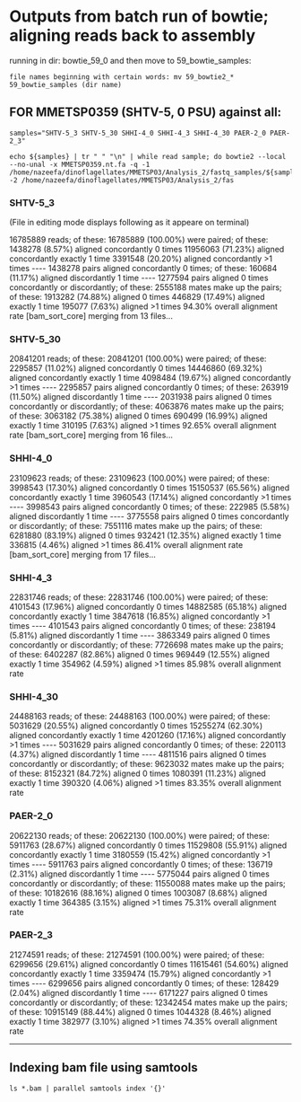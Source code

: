 # Outputs from batch run of bowtie; aligning reads back to assembly

running in dir: bowtie_59_0 and then move to 59_bowtie_samples:

```
file names beginning with certain words: mv 59_bowtie2_* 59_bowtie_samples (dir name)
```

## FOR MMETSP0359 (SHTV-5, 0 PSU) against all:
```
samples="SHTV-5_3 SHTV-5_30 SHHI-4_0 SHHI-4_3 SHHI-4_30 PAER-2_0 PAER-2_3"
```
```
echo ${samples} | tr " " "\n" | while read sample; do bowtie2 --local --no-unal -x MMETSP0359.nt.fa -q -1 /home/nazeefa/dinoflagellates/MMETSP03/Analysis_2/fastq_samples/${sample}_1.fastq.gz -2 /home/nazeefa/dinoflagellates/MMETSP03/Analysis_2/fas
```

### SHTV-5_3 
(File in editing mode displays following as it appeare on terminal)

16785889 reads; of these:
16785889 (100.00%) were paired; of these:
    1438278 (8.57%) aligned concordantly 0 times
    11956063 (71.23%) aligned concordantly exactly 1 time
    3391548 (20.20%) aligned concordantly >1 times
    ----
    1438278 pairs aligned concordantly 0 times; of these:
      160684 (11.17%) aligned discordantly 1 time
    ----
    1277594 pairs aligned 0 times concordantly or discordantly; of these:
      2555188 mates make up the pairs; of these:
        1913282 (74.88%) aligned 0 times
        446829 (17.49%) aligned exactly 1 time
        195077 (7.63%) aligned >1 times
94.30% overall alignment rate
[bam_sort_core] merging from 13 files...

### SHTV-5_30 

20841201 reads; of these:
  20841201 (100.00%) were paired; of these:
    2295857 (11.02%) aligned concordantly 0 times
    14446860 (69.32%) aligned concordantly exactly 1 time
    4098484 (19.67%) aligned concordantly >1 times
    ----
    2295857 pairs aligned concordantly 0 times; of these:
      263919 (11.50%) aligned discordantly 1 time
    ----
    2031938 pairs aligned 0 times concordantly or discordantly; of these:
      4063876 mates make up the pairs; of these:
        3063182 (75.38%) aligned 0 times
        690499 (16.99%) aligned exactly 1 time
        310195 (7.63%) aligned >1 times
92.65% overall alignment rate
[bam_sort_core] merging from 16 files...

### SHHI-4_0 

23109623 reads; of these:
  23109623 (100.00%) were paired; of these:
    3998543 (17.30%) aligned concordantly 0 times
    15150537 (65.56%) aligned concordantly exactly 1 time
    3960543 (17.14%) aligned concordantly >1 times
    ----
    3998543 pairs aligned concordantly 0 times; of these:
      222985 (5.58%) aligned discordantly 1 time
    ----
    3775558 pairs aligned 0 times concordantly or discordantly; of these:
      7551116 mates make up the pairs; of these:
        6281880 (83.19%) aligned 0 times
        932421 (12.35%) aligned exactly 1 time
        336815 (4.46%) aligned >1 times
86.41% overall alignment rate
[bam_sort_core] merging from 17 files...

### SHHI-4_3 

22831746 reads; of these:
  22831746 (100.00%) were paired; of these:
    4101543 (17.96%) aligned concordantly 0 times
    14882585 (65.18%) aligned concordantly exactly 1 time
    3847618 (16.85%) aligned concordantly >1 times
    ----
    4101543 pairs aligned concordantly 0 times; of these:
      238194 (5.81%) aligned discordantly 1 time
    ----
    3863349 pairs aligned 0 times concordantly or discordantly; of these:
      7726698 mates make up the pairs; of these:
        6402287 (82.86%) aligned 0 times
        969449 (12.55%) aligned exactly 1 time
        354962 (4.59%) aligned >1 times
85.98% overall alignment rate

### SHHI-4_30 

24488163 reads; of these:
  24488163 (100.00%) were paired; of these:
    5031629 (20.55%) aligned concordantly 0 times
    15255274 (62.30%) aligned concordantly exactly 1 time
    4201260 (17.16%) aligned concordantly >1 times
    ----
    5031629 pairs aligned concordantly 0 times; of these:
      220113 (4.37%) aligned discordantly 1 time
    ----
    4811516 pairs aligned 0 times concordantly or discordantly; of these:
      9623032 mates make up the pairs; of these:
        8152321 (84.72%) aligned 0 times
        1080391 (11.23%) aligned exactly 1 time
        390320 (4.06%) aligned >1 times
83.35% overall alignment rate

### PAER-2_0 

20622130 reads; of these:
  20622130 (100.00%) were paired; of these:
    5911763 (28.67%) aligned concordantly 0 times
    11529808 (55.91%) aligned concordantly exactly 1 time
    3180559 (15.42%) aligned concordantly >1 times
    ----
    5911763 pairs aligned concordantly 0 times; of these:
      136719 (2.31%) aligned discordantly 1 time
    ----
    5775044 pairs aligned 0 times concordantly or discordantly; of these:
      11550088 mates make up the pairs; of these:
        10182616 (88.16%) aligned 0 times
        1003087 (8.68%) aligned exactly 1 time
        364385 (3.15%) aligned >1 times
75.31% overall alignment rate

### PAER-2_3

21274591 reads; of these:
  21274591 (100.00%) were paired; of these:
    6299656 (29.61%) aligned concordantly 0 times
    11615461 (54.60%) aligned concordantly exactly 1 time
    3359474 (15.79%) aligned concordantly >1 times
    ----
    6299656 pairs aligned concordantly 0 times; of these:
      128429 (2.04%) aligned discordantly 1 time
    ----
    6171227 pairs aligned 0 times concordantly or discordantly; of these:
      12342454 mates make up the pairs; of these:
        10915149 (88.44%) aligned 0 times
        1044328 (8.46%) aligned exactly 1 time
        382977 (3.10%) aligned >1 times
74.35% overall alignment rate

---------------------------------------------

## Indexing bam file using samtools

```
ls *.bam | parallel samtools index '{}'
```
